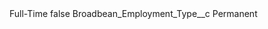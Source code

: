 <?xml version="1.0" encoding="UTF-8"?>
<CustomMetadata xmlns="http://soap.sforce.com/2006/04/metadata" xmlns:xsi="http://www.w3.org/2001/XMLSchema-instance" xmlns:xsd="http://www.w3.org/2001/XMLSchema">
    <label>Full-Time</label>
    <protected>false</protected>
    <values>
        <field>Broadbean_Employment_Type__c</field>
        <value xsi:type="xsd:string">Permanent</value>
    </values>
</CustomMetadata>
